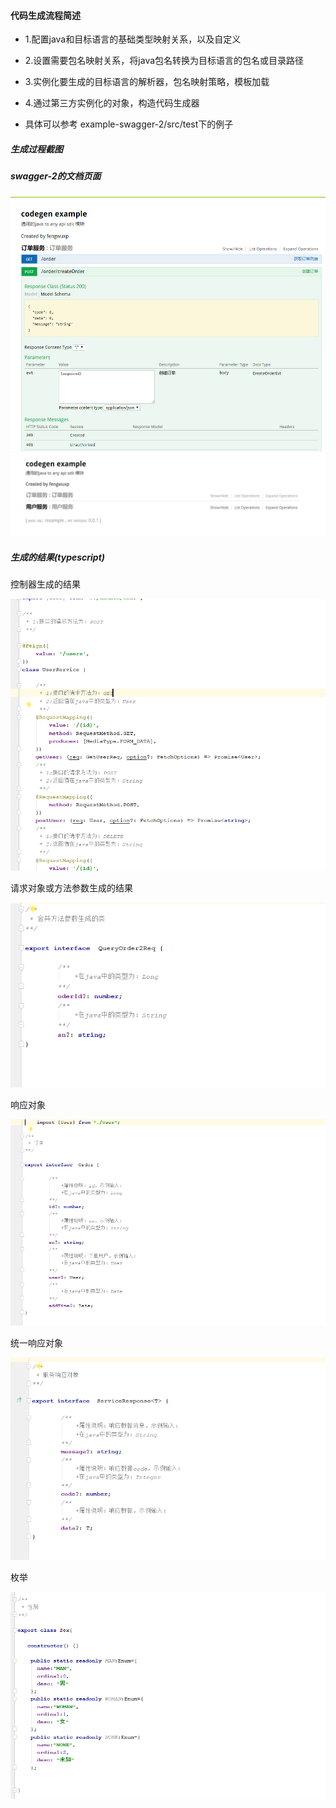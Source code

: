 
#### 代码生成流程简述

- 1.配置java和目标语言的基础类型映射关系，以及自定义
- 2.设置需要包名映射关系，将java包名转换为目标语言的包名或目录路径
- 3.实例化要生成的目标语言的解析器，包名映射策略，模板加载
- 4.通过第三方实例化的对象，构造代码生成器

- 具体可以参考 example-swagger-2/src/test下的例子

##### 生成过程截图

<p align="center">
  <h5>swagger-2的文档页面</h5>
  <img src="./codegen-example-image/1.png">
  <img  src="./codegen-example-image/2.png">
  <h5>生成的结果(typescript)</h5>
  <p>控制器生成的结果</p>
  <img src="./codegen-example-image/3.png">
   <p>请求对象或方法参数生成的结果</p>
  <img src="./codegen-example-image/4.png">
   <p>响应对象</p>
  <img src="./codegen-example-image/5.png">
  <p>统一响应对象</p>
  <img src="./codegen-example-image/7.png">
  <p>枚举</p>
  <img src="./codegen-example-image/6.png">
</p>